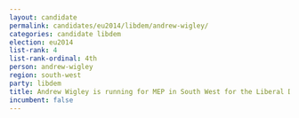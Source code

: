 ```yaml
---
layout: candidate
permalink: candidates/eu2014/libdem/andrew-wigley/
categories: candidate libdem
election: eu2014
list-rank: 4
list-rank-ordinal: 4th
person: andrew-wigley
region: south-west
party: libdem
title: Andrew Wigley is running for MEP in South West for the Liberal Democrats
incumbent: false
---
```

